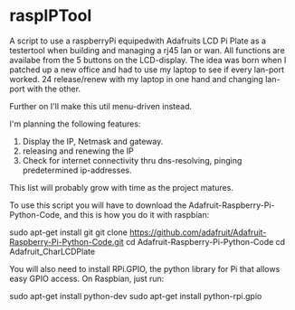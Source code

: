 raspIPTool
==========
A script to use a raspberryPi equipedwith Adafruits LCD Pi Plate as a testertool when building and managing a rj45 lan or wan. All functions are availabe from the 5 buttons on the LCD-display. The idea was born when I patched up a new office and had to use my laptop to see if every lan-port worked. 24 release/renew with my laptop in one hand and changing lan-port with the other. 

Further on I'll make this util menu-driven instead.


 I'm planning the following features:
 
  1. Display the IP, Netmask and gateway.
  2. releasing and renewing the IP
  3. Check for internet connectivity thru dns-resolving, pinging predetermined ip-addresses.
 

This list will probably grow with time as the project matures.


To use this script you will have to download the Adafruit-Raspberry-Pi-Python-Code, and this is how you do it with raspbian:

sudo apt-get install git
git clone https://github.com/adafruit/Adafruit-Raspberry-Pi-Python-Code.git
cd Adafruit-Raspberry-Pi-Python-Code
cd Adafruit_CharLCDPlate

You will also need to install RPi.GPIO, the python library for Pi that allows easy GPIO access. On Raspbian, just run: 

sudo apt-get install python-dev
sudo apt-get install python-rpi.gpio
